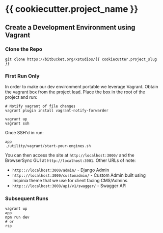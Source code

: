 # {{ cookiecutter.project_name }}

## Create a Development Environment using Vagrant

### Clone the Repo

    git clone https://bitbucket.org/xstudios/{{ cookiecutter.project_slug }}

### First Run Only
In order to make our dev environment portable we leverage Vagrant. Obtain the vagrant box from the project lead. Place the box in the root of the project and run:

    # Notify vagrant of file changes
    vagrant plugin install vagrant-notify-forwarder

    vagrant up
    vagrant ssh

Once SSH'd in run:

    app
    ./utility/vagrant/start-your-engines.sh

You can then access the site at `http://localhost:3000/` and the BrowserSync GUI at `http://localhost:3001`. Other URLs of note:

- `http:://localhost:3000/admin/` - Django Admin
- `http:://localhost:3000/customadmin/` - Custom Admin built using Inspinia theme that we use for client facing CMS/Admins.
- `http:://localhost:3000/api/v1/swagger/` - Swagger API

### Subsequent Runs

    vagrant up
    app
    npm run dev
    # or
    rsp

